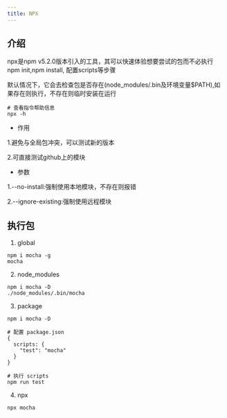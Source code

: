 ```yaml
---
title: NPX
---
```


## 介绍

npx是npm v5.2.0版本引入的工具，其可以快速体验想要尝试的包而不必执行npm init,npm install, 配置scripts等步骤

默认情况下，它会去检查包是否存在(node_modules/.bin及环境变量$PATH),如果存在则执行，不存在则临时安装在运行

```
# 查看指令帮助信息
npx -h
```

+ 作用

1.避免与全局包冲突，可以测试新的版本

2.可直接测试github上的模块

+ 参数

1.--no-install:强制使用本地模块，不存在则报错

2.--ignore-existing:强制使用远程模块


## 执行包

1. global

```
npm i mocha -g
mocha
```

2. node_modules

 ```
 npm i mocha -D
 ./node_modules/.bin/mocha

 ```

3. package

```
npm i mocha -D

# 配置 package.json
{
  scripts: {
  	"test": "mocha"
  }
}

# 执行 scripts
npm run test

```

4. npx

```
npx mocha
```